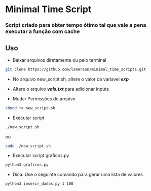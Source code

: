 # Minimal Time Script

### Script criado para obter tempo ótimo tal que vale a pena executar a função com cache

## Uso
- Baixar arquivos diretamente ou pelo terminal
``` bash
git clone https://github.com/lanerson/minimal_time_scripts.git
```
- No arquivo new_script.sh, altere o valor da variavel ***exp***

- Altere o arquivo ***vals.txt*** para adicionar inputs

- Mudar Permissões do arquivo
``` bash
chmod +x new_script.sh
```
- Executar script
``` bash
./new_script.sh
```
ou
``` bash
sudo ./new_script.sh
```
- Executar script graficos.py
``` bash
python3 graficos.py
```
- Dica: Use o seguinte comando para gerar uma lista de valores
``` bash
python3 inserir_dados.py 1 100
```

